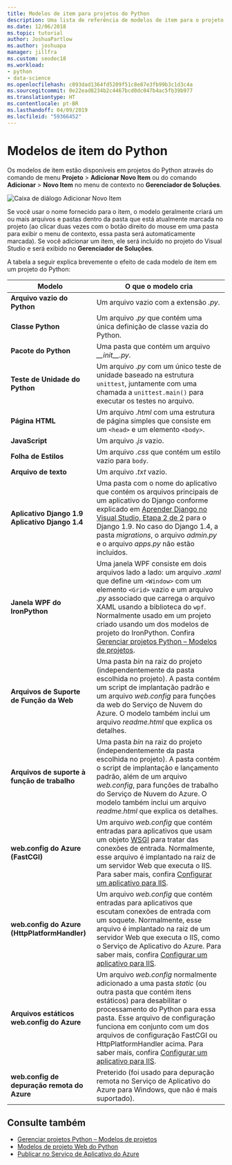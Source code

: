 ```yaml
---
title: Modelos de item para projetos do Python
description: Uma lista de referência de modelos de item para o projeto do Python que estão disponíveis na caixa de diálogo Adicionar > Novo Item no Visual Studio.
ms.date: 12/06/2018
ms.topic: tutorial
author: JoshuaPartlow
ms.author: joshuapa
manager: jillfra
ms.custom: seodec18
ms.workload:
- python
- data-science
ms.openlocfilehash: c093dad1364fd5209f51c8e87e3fb99b3c1d3c4a
ms.sourcegitcommit: 0e22ead8234b2c4467bcd0dc047b4ac5fb39b977
ms.translationtype: HT
ms.contentlocale: pt-BR
ms.lasthandoff: 04/09/2019
ms.locfileid: "59366452"
---
```

# <a name="python-item-templates"></a>Modelos de item do Python

Os modelos de item estão disponíveis em projetos do Python através do comando de menu **Projeto** > **Adicionar Novo Item** ou do comando **Adicionar** > **Novo Item** no menu de contexto no **Gerenciador de Soluções**.

![Caixa de diálogo Adicionar Novo Item](media/project-item-templates.png)

Se você usar o nome fornecido para o item, o modelo geralmente criará um ou mais arquivos e pastas dentro da pasta que está atualmente marcada no projeto (ao clicar duas vezes com o botão direito do mouse em uma pasta para exibir o menu de contexto, essa pasta será automaticamente marcada). Se você adicionar um item, ele será incluído no projeto do Visual Studio e será exibido no **Gerenciador de Soluções**.

A tabela a seguir explica brevemente o efeito de cada modelo de item em um projeto do Python:

| Modelo | O que o modelo cria |
| --- | --- |
| **Arquivo vazio do Python** | Um arquivo vazio com a extensão *.py*. |
| **Classe Python** | Um arquivo *.py* que contém uma única definição de classe vazia do Python. |
| **Pacote do Python** | Uma pasta que contém um arquivo *\_\_init\_\_.py*. |
| **Teste de Unidade do Python** | Um arquivo *.py* com um único teste de unidade baseado na estrutura `unittest`, juntamente com uma chamada a `unittest.main()` para executar os testes no arquivo. |
| **Página HTML** | Um arquivo *.html* com uma estrutura de página simples que consiste em um `<head>` e um elemento `<body>`. |
| **JavaScript** | Um arquivo *.js* vazio. |
| **Folha de Estilos** | Um arquivo *.css* que contém um estilo vazio para `body`. |
| **Arquivo de texto** | Um arquivo *.txt* vazio. |
| **Aplicativo Django 1.9**<br/>**Aplicativo Django 1.4** | Uma pasta com o nome do aplicativo que contém os arquivos principais de um aplicativo do Django conforme explicado em [Aprender Django no Visual Studio, Etapa 2 de 2](learn-django-in-visual-studio-step-02-create-an-app.md#step-2-1-create-an-app-with-a-default-structure) para o Django 1.9. No caso do Django 1.4, a pasta *migrations*, o arquivo *admin.py* e o arquivo *apps.py* não estão incluídos. |
| **Janela WPF do IronPython** | Uma janela WPF consiste em dois arquivos lado a lado: um arquivo *.xaml* que define um `<Window>` com um elemento `<Grid>` vazio e um arquivo *.py* associado que carrega o arquivo XAML usando a biblioteca do `wpf`. Normalmente usado em um projeto criado usando um dos modelos de projeto do IronPython. Confira [Gerenciar projetos Python – Modelos de projetos](managing-python-projects-in-visual-studio.md#project-templates). |
| **Arquivos de Suporte de Função da Web** | Uma pasta *bin* na raiz do projeto (independentemente da pasta escolhida no projeto). A pasta contém um script de implantação padrão e um arquivo *web.config* para funções da web do Serviço de Nuvem do Azure. O modelo também inclui um arquivo *readme.html* que explica os detalhes. |
| **Arquivos de suporte à função de trabalho** | Uma pasta *bin* na raiz do projeto (independentemente da pasta escolhida no projeto). A pasta contém o script de implantação e lançamento padrão, além de um arquivo *web.config*, para funções de trabalho do Serviço de Nuvem do Azure. O modelo também inclui um arquivo *readme.html* que explica os detalhes. |
| **web.config do Azure (FastCGI)** | Um arquivo *web.config* que contém entradas para aplicativos que usam um objeto [WSGI](https://wsgi.readthedocs.io/en/latest/) para tratar das conexões de entrada. Normalmente, esse arquivo é implantado na raiz de um servidor Web que executa o IIS. Para saber mais, confira [Configurar um aplicativo para IIS](configure-web-apps-for-iis-windows.md). |
| **web.config do Azure (HttpPlatformHandler)** | Um arquivo *web.config* que contém entradas para aplicativos que escutam conexões de entrada com um soquete. Normalmente, esse arquivo é implantado na raiz de um servidor Web que executa o IIS, como o Serviço de Aplicativo do Azure. Para saber mais, confira [Configurar um aplicativo para IIS](configure-web-apps-for-iis-windows.md). |
| **Arquivos estáticos web.config do Azure** | Um arquivo *web.config* normalmente adicionado a uma pasta *static* (ou outra pasta que contém itens estáticos) para desabilitar o processamento do Python para essa pasta. Esse arquivo de configuração funciona em conjunto com um dos arquivos de configuração FastCGI ou HttpPlatformHandler acima. Para saber mais, confira [Configurar um aplicativo para IIS](configure-web-apps-for-iis-windows.md). |
| **web.config de depuração remota do Azure** | Preterido (foi usado para depuração remota no Serviço de Aplicativo do Azure para Windows, que não é mais suportado). |

## <a name="see-also"></a>Consulte também

- [Gerenciar projetos Python – Modelos de projetos](managing-python-projects-in-visual-studio.md#project-templates)
- [Modelos de projeto Web do Python](python-web-application-project-templates.md)
- [Publicar no Serviço de Aplicativo do Azure](publishing-python-web-applications-to-azure-from-visual-studio.md)

